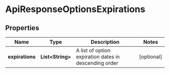 
# ApiResponseOptionsExpirations

## Properties
Name | Type | Description | Notes
------------ | ------------- | ------------- | -------------
**expirations** | **List&lt;String&gt;** | A list of option expiration dates in descending order |  [optional]



